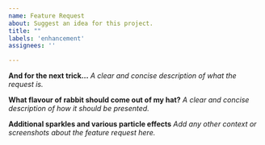 ```yaml
---
name: Feature Request
about: Suggest an idea for this project.
title: ""
labels: 'enhancement'
assignees: ''

---
```


**And for the next trick...**
*A clear and concise description of what the request is.*

**What flavour of rabbit should come out of my hat?**
*A clear and concise description of how it should be presented.*

**Additional sparkles and various particle effects**
*Add any other context or screenshots about the feature request here.*
